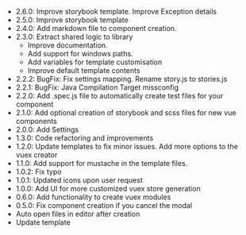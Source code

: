 - 2.6.0: Improve storybook template. Improve Exception details
- 2.5.0: Improve storybook template
- 2.4.0: Add markdown file to component creation.
- 2.3.0: Extract shared logic to library 
    - Improve documentation.
    - Add support for windows paths.
    - Add variables for template customisation
    - Improve default template contents
- 2.2.2: BugFix: Fix settings mapping. Rename story.js to stories.js 
- 2.2.1: BugFix: Java Compilation Target missconfig
- 2.2.0: Add .spec.js file to automatically create test files for your component
- 2.1.0: Add optional creation of storybook and scss files for new vue components
- 2.0.0: Add Settings
- 1.3.0: Code refactoring and improvements
- 1.2.0: Update templates to fix minor issues. Add more options to the vuex creator
- 1.1.0: Add support for mustache in the template files.
- 1.0.2: Fix typo
- 1.0.1: Updated icons upon user request
- 1.0.0: Add UI for more customized vuex store generation
- 0.6.0: Add functionality to create vuex modules
- 0.5.0: Fix component creation if you cancel the modal
- Auto open files in editor after creation
- Update template


